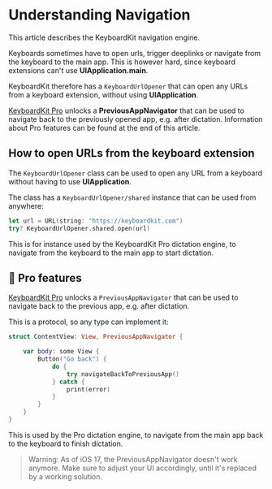 # Understanding Navigation

This article describes the KeyboardKit navigation engine.

Keyboards sometimes have to open urls, trigger deeplinks or navigate from the keyboard to the main app. This is however hard, since keyboard extensions can't use **UIApplication.main**.

KeyboardKit therefore has a ``KeyboardUrlOpener`` that can open any URLs from a keyboard extension, without using **UIApplication**.

[KeyboardKit Pro][Pro] unlocks a **PreviousAppNavigator** that can be used to navigate back to the previously opened app, e.g. after dictation. Information about Pro features can be found at the end of this article.



## How to open URLs from the keyboard extension

The ``KeyboardUrlOpener`` class can be used to open any URL from a keyboard without having to use **UIApplication**.

The class has a ``KeyboardUrlOpener/shared`` instance that can be used from anywhere:

```swift
let url = URL(string: "https://keyboardkit.com")
try? KeyboardUrlOpener.shared.open(url)
```

This is for instance used by the KeyboardKit Pro dictation engine, to navigate from the keyboard to the main app to start dictation.



## 👑 Pro features

[KeyboardKit Pro][Pro] unlocks a `PreviousAppNavigator` that can be used to navigate back to the previous app, e.g. after dictation.

This is a protocol, so any type can implement it:

```swift
struct ContentView: View, PreviousAppNavigator {

    var body: some View {
        Button("Go back") {
            do {
                try navigateBackToPreviousApp()
            } catch {
                print(error)
            }
        }
    }
}
```

This is used by the Pro dictation engine, to navigate from the main app back to the keyboard to finish dictation.

> Warning: As of iOS 17, the PreviousAppNavigator doesn't work anymore. Make sure to adjust your UI accordingly, until it's replaced by a working solution.


[Pro]: https://github.com/KeyboardKit/KeyboardKitPro   
